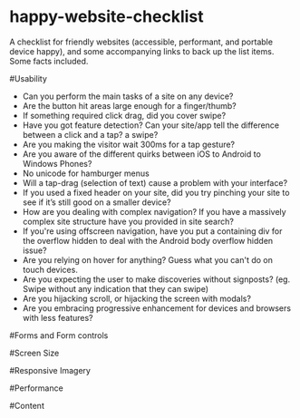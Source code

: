 happy-website-checklist
=======================

A checklist for friendly websites (accessible, performant,  and portable device happy), and some accompanying links to back up the list items. Some facts included.

#Usability

- Can you perform the main tasks of a site on any device?
- Are the button hit areas large enough for a finger/thumb?
- If something required click drag, did you cover swipe?
- Have you got feature detection? Can your site/app tell the difference between a click and a tap? a swipe?
- Are you making the visitor wait 300ms for a tap gesture?
- Are you aware of the different quirks between iOS to Android to Windows Phones?
- No unicode for hamburger menus
- Will a tap-drag (selection of text) cause a problem with your interface?
- If you used a fixed header on your site, did you try pinching your site to see if it’s still good on a smaller device?
- How are you dealing with complex navigation? If you have a massively complex site structure have you provided in site search?
- If you're using offscreen navigation, have you put a containing div for the overflow hidden to deal with the Android body overflow hidden issue?
- Are you relying on hover for anything? Guess what you can't do on touch devices.
- Are you expecting the user to make discoveries without signposts? (eg. Swipe without any indication that they can swipe)
- Are you hijacking scroll, or hijacking the screen with modals?
- Are you embracing progressive enhancement for devices and browsers with less features?

#Forms and Form controls

#Screen Size

#Responsive Imagery

#Performance

#Content

